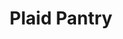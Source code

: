 ---
title: "Plaid Pantry"
url: /portland/plaid-pantry-southeast-milwaukie-avenue/
shop: Lebensmittel
---